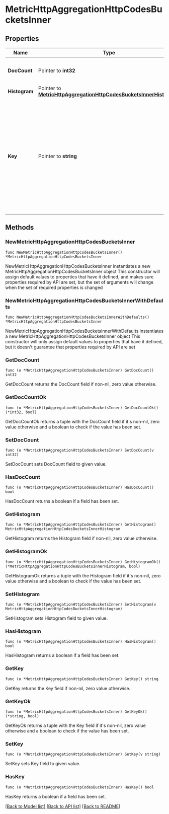 # MetricHttpAggregationHttpCodesBucketsInner

## Properties

Name | Type | Description | Notes
------------ | ------------- | ------------- | -------------
**DocCount** | Pointer to **int32** | Number of documents in the bucket | [optional] 
**Histogram** | Pointer to [**MetricHttpAggregationHttpCodesBucketsInnerHistogram**](MetricHttpAggregationHttpCodesBucketsInnerHistogram.md) |  | [optional] 
**Key** | Pointer to **string** | HTTP status code, typical values will be;  - http-2xx - http-3xx - http-4xx - http-5xx  &gt; Note: the &#39;xx&#39; is intentional and literal, all status codes within that range will be grouped  | [optional] 

## Methods

### NewMetricHttpAggregationHttpCodesBucketsInner

`func NewMetricHttpAggregationHttpCodesBucketsInner() *MetricHttpAggregationHttpCodesBucketsInner`

NewMetricHttpAggregationHttpCodesBucketsInner instantiates a new MetricHttpAggregationHttpCodesBucketsInner object
This constructor will assign default values to properties that have it defined,
and makes sure properties required by API are set, but the set of arguments
will change when the set of required properties is changed

### NewMetricHttpAggregationHttpCodesBucketsInnerWithDefaults

`func NewMetricHttpAggregationHttpCodesBucketsInnerWithDefaults() *MetricHttpAggregationHttpCodesBucketsInner`

NewMetricHttpAggregationHttpCodesBucketsInnerWithDefaults instantiates a new MetricHttpAggregationHttpCodesBucketsInner object
This constructor will only assign default values to properties that have it defined,
but it doesn't guarantee that properties required by API are set

### GetDocCount

`func (o *MetricHttpAggregationHttpCodesBucketsInner) GetDocCount() int32`

GetDocCount returns the DocCount field if non-nil, zero value otherwise.

### GetDocCountOk

`func (o *MetricHttpAggregationHttpCodesBucketsInner) GetDocCountOk() (*int32, bool)`

GetDocCountOk returns a tuple with the DocCount field if it's non-nil, zero value otherwise
and a boolean to check if the value has been set.

### SetDocCount

`func (o *MetricHttpAggregationHttpCodesBucketsInner) SetDocCount(v int32)`

SetDocCount sets DocCount field to given value.

### HasDocCount

`func (o *MetricHttpAggregationHttpCodesBucketsInner) HasDocCount() bool`

HasDocCount returns a boolean if a field has been set.

### GetHistogram

`func (o *MetricHttpAggregationHttpCodesBucketsInner) GetHistogram() MetricHttpAggregationHttpCodesBucketsInnerHistogram`

GetHistogram returns the Histogram field if non-nil, zero value otherwise.

### GetHistogramOk

`func (o *MetricHttpAggregationHttpCodesBucketsInner) GetHistogramOk() (*MetricHttpAggregationHttpCodesBucketsInnerHistogram, bool)`

GetHistogramOk returns a tuple with the Histogram field if it's non-nil, zero value otherwise
and a boolean to check if the value has been set.

### SetHistogram

`func (o *MetricHttpAggregationHttpCodesBucketsInner) SetHistogram(v MetricHttpAggregationHttpCodesBucketsInnerHistogram)`

SetHistogram sets Histogram field to given value.

### HasHistogram

`func (o *MetricHttpAggregationHttpCodesBucketsInner) HasHistogram() bool`

HasHistogram returns a boolean if a field has been set.

### GetKey

`func (o *MetricHttpAggregationHttpCodesBucketsInner) GetKey() string`

GetKey returns the Key field if non-nil, zero value otherwise.

### GetKeyOk

`func (o *MetricHttpAggregationHttpCodesBucketsInner) GetKeyOk() (*string, bool)`

GetKeyOk returns a tuple with the Key field if it's non-nil, zero value otherwise
and a boolean to check if the value has been set.

### SetKey

`func (o *MetricHttpAggregationHttpCodesBucketsInner) SetKey(v string)`

SetKey sets Key field to given value.

### HasKey

`func (o *MetricHttpAggregationHttpCodesBucketsInner) HasKey() bool`

HasKey returns a boolean if a field has been set.


[[Back to Model list]](../README.md#documentation-for-models) [[Back to API list]](../README.md#documentation-for-api-endpoints) [[Back to README]](../README.md)


